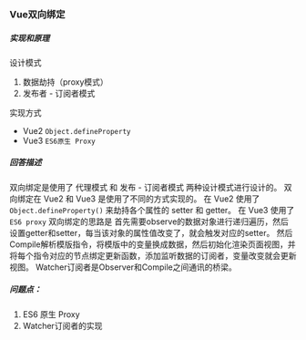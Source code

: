 ### Vue双向绑定

##### 实现和原理

设计模式

1. 数据劫持（proxy模式）
2. 发布者 - 订阅者模式



实现方式

- Vue2  `Object.defineProperty`
- Vue3  `ES6原生 Proxy`



##### 回答描述

双向绑定是使用了 代理模式 和 发布 - 订阅者模式 两种设计模式进行设计的。 
双向绑定在 Vue2 和 Vue3 是使用了不同的方式实现的。
在 Vue2 使用了 `Object.defineProperty()` 来劫持各个属性的 setter 和 getter。
在 Vue3 使用了 `ES6 proxy`
双向绑定的思路是
首先需要observe的数据对象进行递归遍历，然后设置getter和setter，每当该对象的属性值改变了，就会触发对应的setter。
然后Compile解析模版指令，将模版中的变量换成数据，然后初始化渲染页面视图，并将每个指令对应的节点绑定更新函数，添加监听数据的订阅者，变量改变就会更新视图。
Watcher订阅者是Observer和Compile之间通讯的桥梁。




##### 问题点：

1. ES6 原生 Proxy
1. Watcher订阅者的实现

